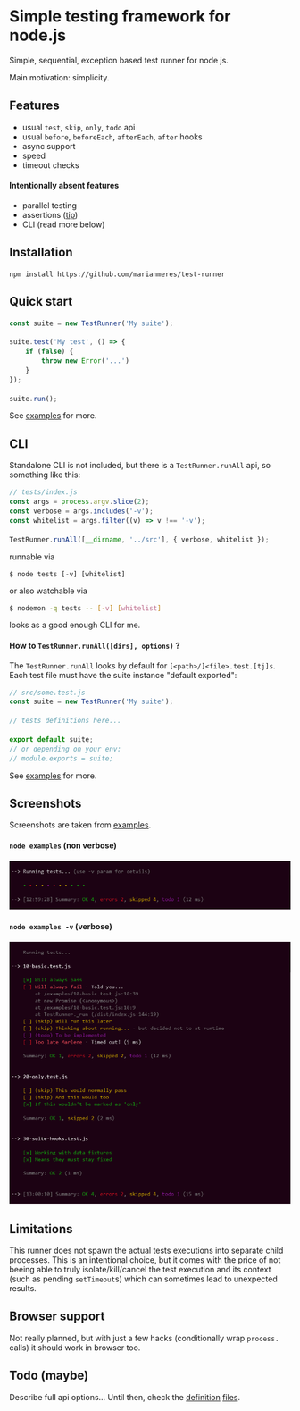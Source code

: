 # Simple testing framework for node.js

Simple, sequential, exception based test runner for node js.

Main motivation: simplicity.

## Features

- usual `test`, `skip`, `only`, `todo` api
- usual `before`, `beforeEach`, `afterEach`, `after` hooks
- async support
- speed
- timeout checks

#### Intentionally absent features

- parallel testing
- assertions ([tip](https://nodejs.org/api/assert.html))
- CLI (read more below)

## Installation

```shell
npm install https://github.com/marianmeres/test-runner
```

## Quick start

```js
const suite = new TestRunner('My suite');

suite.test('My test', () => {
    if (false) {
        throw new Error('...')
    }
});

suite.run();
```

See [examples](examples/) for more.

## CLI

Standalone CLI is not included, but there is a `TestRunner.runAll` api, so something like this:

```js
// tests/index.js
const args = process.argv.slice(2);
const verbose = args.includes('-v');
const whitelist = args.filter((v) => v !== '-v');

TestRunner.runAll([__dirname, '../src'], { verbose, whitelist });
```
runnable via
```shell
$ node tests [-v] [whitelist]
```
or also watchable via
```bash
$ nodemon -q tests -- [-v] [whitelist]
```
looks as a good enough CLI for me.

#### How to `TestRunner.runAll([dirs], options)` ?

The `TestRunner.runAll` looks by default for `[<path>/]<file>.test.[tj]s`. Each test file must
have the suite instance "default exported":

```js
// src/some.test.js
const suite = new TestRunner('My suite');

// tests definitions here...

export default suite;
// or depending on your env:
// module.exports = suite;
```

See [examples](examples/) for more.

## Screenshots

Screenshots are taken from [examples](examples/).

#### `node examples` (non verbose)

![Non verbose mode](https://github.com/marianmeres/test-runner/blob/master/screenshots/non-verbose.png?raw=true)

#### `node examples -v` (verbose)

![Verbose mode](https://github.com/marianmeres/test-runner/blob/master/screenshots/verbose.png?raw=true)

## Limitations

This runner does not spawn the actual tests executions into separate child processes.
This is an intentional choice, but it comes with the price of not beeing able to truly
isolate/kill/cancel the test execution and its context (such as pending `setTimeout`s)
which can sometimes lead to unexpected results.

## Browser support

Not really planned, but with just a few hacks (conditionally wrap `process.` calls) it should
work in browser too.

## Todo (maybe)

Describe full api options... Until then, check the [definition](./dist/index.d.ts)
[files](./dist/renderer.d.ts).

